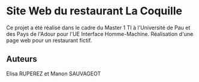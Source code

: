 # Site Web du restaurant La Coquille

Ce projet a été réalisé dans le cadre du Master 1 TI à l'Université de Pau et des Pays de l'Adour pour l'UE Interface Homme-Machine.
Réalisation d'une page web pour un restaurant fictif.

## Auteurs

Elisa RUPEREZ et Manon SAUVAGEOT
